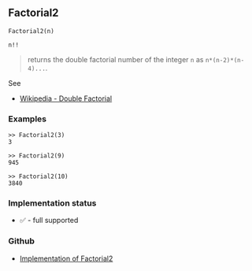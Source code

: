 ## Factorial2

```
Factorial2(n)

n!!
```

> returns the double factorial number of the integer `n` as `n*(n-2)*(n-4)...`.
 
See
* [Wikipedia - Double Factorial](https://en.wikipedia.org/wiki/Factorial#Double_factorial)

### Examples

```
>> Factorial2(3)
3

>> Factorial2(9)
945

>> Factorial2(10)
3840
```






### Implementation status

* &#x2705; - full supported

### Github

* [Implementation of Factorial2](https://github.com/axkr/symja_android_library/blob/master/symja_android_library/matheclipse-core/src/main/java/org/matheclipse/core/builtin/NumberTheory.java#L2364) 
